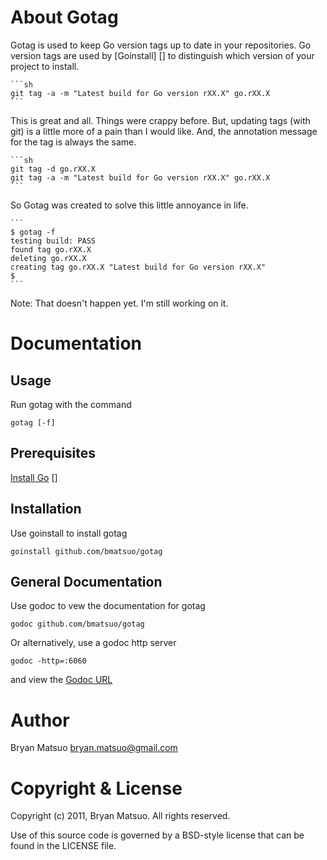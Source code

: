 About Gotag
=============

Gotag is used to keep Go version tags up to date in your repositories.
Go version tags are used by [Goinstall] [] to distinguish which version of your
project to install.

    ```sh
    git tag -a -m "Latest build for Go version rXX.X" go.rXX.X
    ```

This is great and all. Things were crappy before. But, updating tags (with git)
is a little more of a pain than I would like. And, the annotation message for
the tag is always the same.

    ```sh
    git tag -d go.rXX.X
    git tag -a -m "Latest build for Go version rXX.X" go.rXX.X
    ```

So Gotag was created to solve this little annoyance in life.

    ```
    $ gotag -f
    testing build: PASS
    found tag go.rXX.X
    deleting go.rXX.X
    creating tag go.rXX.X "Latest build for Go version rXX.X"
    $
    ```

Note: That doesn't happen yet. I'm still working on it.

Documentation
=============

Usage
-----

Run gotag with the command

    gotag [-f]

Prerequisites
-------------

[Install Go] []

Installation
-------------

Use goinstall to install gotag

    goinstall github.com/bmatsuo/gotag

General Documentation
---------------------

Use godoc to vew the documentation for gotag

    godoc github.com/bmatsuo/gotag

Or alternatively, use a godoc http server

    godoc -http=:6060

and view the [Godoc URL][]

Author
======

Bryan Matsuo <bryan.matsuo@gmail.com>

Copyright & License
===================

Copyright (c) 2011, Bryan Matsuo.
All rights reserved.

Use of this source code is governed by a BSD-style license that can be
found in the LICENSE file.

[goisntall]: http://golang.org/cmd/goinstall "Goinstall"
[install go]: http://golang.org/doc/install.html "Install Go"
[godoc url]: http://localhost:6060/pkg/github.com/bmatsuo/go-script/script/ "Godoc URL"
